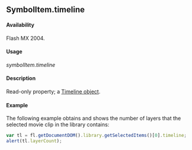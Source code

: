 ## SymbolItem.timeline

#### Availability

Flash MX 2004.

#### Usage

*symbolItem.timeline*

#### Description

Read-only property; a [Timeline object](../Timeline_object/timeline_summary.md).

#### Example

The following example obtains and shows the number of layers that the selected movie clip in the library contains:

```javascript
var tl = fl.getDocumentDOM().library.getSelectedItems()[0].timeline; 
alert(tl.layerCount);

```
